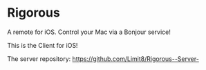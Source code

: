 Rigorous
====================

A remote for iOS. Control your Mac via a Bonjour service!

This is the Client for iOS!


The server repository: https://github.com/Limit8/Rigorous--Server-